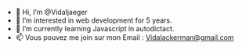 - 👋 Hi, I’m @Vidaljaeger
- 👀 I’m interested in web development for 5 years.
- 🌱 I’m currently learning Javascript in autodictact.
- 📫 Vous pouvez me join sur mon Email : Vidalackerman@gmail.com

<!---
Vidaljaeger/Vidaljaeger is a ✨ special ✨ repository because its `README.md` (this file) appears on your GitHub profile.
You can click the Preview link to take a look at your changes.
--->
